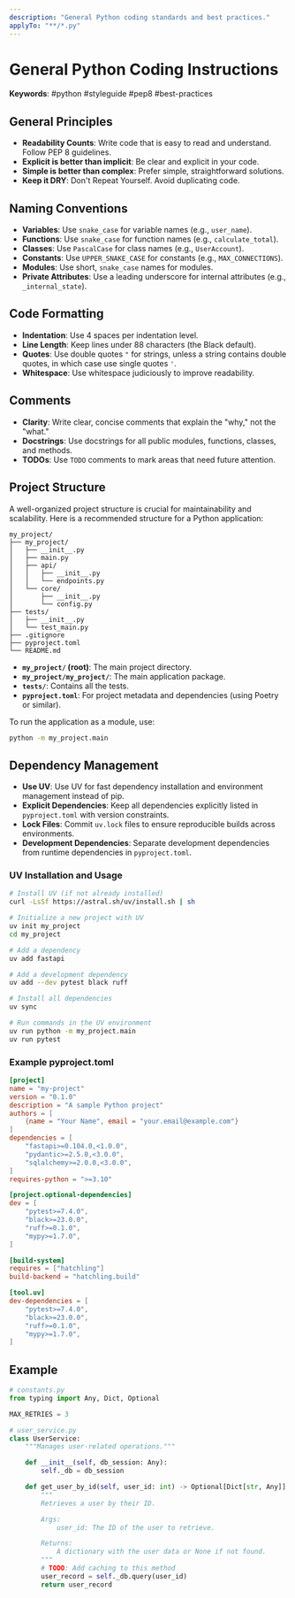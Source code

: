 ```yaml
---
description: "General Python coding standards and best practices."
applyTo: "**/*.py"
---
```


# General Python Coding Instructions

**Keywords**: #python #styleguide #pep8 #best-practices

## General Principles

- **Readability Counts**: Write code that is easy to read and understand. Follow PEP 8 guidelines.
- **Explicit is better than implicit**: Be clear and explicit in your code.
- **Simple is better than complex**: Prefer simple, straightforward solutions.
- **Keep it DRY**: Don't Repeat Yourself. Avoid duplicating code.

## Naming Conventions

- **Variables**: Use `snake_case` for variable names (e.g., `user_name`).
- **Functions**: Use `snake_case` for function names (e.g., `calculate_total`).
- **Classes**: Use `PascalCase` for class names (e.g., `UserAccount`).
- **Constants**: Use `UPPER_SNAKE_CASE` for constants (e.g., `MAX_CONNECTIONS`).
- **Modules**: Use short, `snake_case` names for modules.
- **Private Attributes**: Use a leading underscore for internal attributes (e.g., `_internal_state`).

## Code Formatting

- **Indentation**: Use 4 spaces per indentation level.
- **Line Length**: Keep lines under 88 characters (the Black default).
- **Quotes**: Use double quotes `"` for strings, unless a string contains double quotes, in which case use single quotes `'`.
- **Whitespace**: Use whitespace judiciously to improve readability.

## Comments

- **Clarity**: Write clear, concise comments that explain the "why," not the "what."
- **Docstrings**: Use docstrings for all public modules, functions, classes, and methods.
- **TODOs**: Use `TODO` comments to mark areas that need future attention.

## Project Structure

A well-organized project structure is crucial for maintainability and scalability. Here is a recommended structure for a Python application:

```
my_project/
├── my_project/
│   ├── __init__.py
│   ├── main.py
│   ├── api/
│   │   ├── __init__.py
│   │   └── endpoints.py
│   └── core/
│       ├── __init__.py
│       └── config.py
├── tests/
│   ├── __init__.py
│   └── test_main.py
├── .gitignore
├── pyproject.toml
└── README.md
```

- **`my_project/` (root)**: The main project directory.
- **`my_project/my_project/`**: The main application package.
- **`tests/`**: Contains all the tests.
- **`pyproject.toml`**: For project metadata and dependencies (using Poetry or similar).

To run the application as a module, use:
```bash
python -m my_project.main
```

## Dependency Management

- **Use UV**: Use UV for fast dependency installation and environment management instead of pip.
- **Explicit Dependencies**: Keep all dependencies explicitly listed in `pyproject.toml` with version constraints.
- **Lock Files**: Commit `uv.lock` files to ensure reproducible builds across environments.
- **Development Dependencies**: Separate development dependencies from runtime dependencies in `pyproject.toml`.

### UV Installation and Usage

```bash
# Install UV (if not already installed)
curl -LsSf https://astral.sh/uv/install.sh | sh

# Initialize a new project with UV
uv init my_project
cd my_project

# Add a dependency
uv add fastapi

# Add a development dependency
uv add --dev pytest black ruff

# Install all dependencies
uv sync

# Run commands in the UV environment
uv run python -m my_project.main
uv run pytest
```

### Example pyproject.toml

```toml
[project]
name = "my-project"
version = "0.1.0"
description = "A sample Python project"
authors = [
    {name = "Your Name", email = "your.email@example.com"}
]
dependencies = [
    "fastapi>=0.104.0,<1.0.0",
    "pydantic>=2.5.0,<3.0.0",
    "sqlalchemy>=2.0.0,<3.0.0",
]
requires-python = ">=3.10"

[project.optional-dependencies]
dev = [
    "pytest>=7.4.0",
    "black>=23.0.0",
    "ruff>=0.1.0",
    "mypy>=1.7.0",
]

[build-system]
requires = ["hatchling"]
build-backend = "hatchling.build"

[tool.uv]
dev-dependencies = [
    "pytest>=7.4.0",
    "black>=23.0.0",
    "ruff>=0.1.0",
    "mypy>=1.7.0",
]
```

## Example

```python
# constants.py
from typing import Any, Dict, Optional

MAX_RETRIES = 3

# user_service.py
class UserService:
    """Manages user-related operations."""

    def __init__(self, db_session: Any):
        self._db = db_session

    def get_user_by_id(self, user_id: int) -> Optional[Dict[str, Any]]:
        """
        Retrieves a user by their ID.

        Args:
            user_id: The ID of the user to retrieve.

        Returns:
            A dictionary with the user data or None if not found.
        """
        # TODO: Add caching to this method
        user_record = self._db.query(user_id)
        return user_record
```
